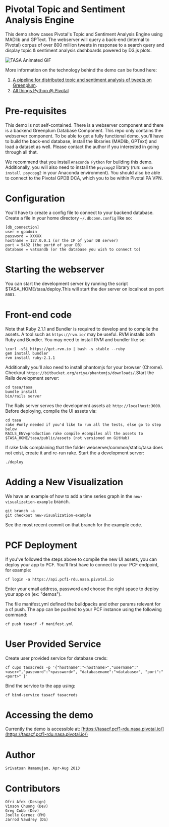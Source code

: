 
Pivotal Topic and Sentiment Analysis Engine
============================================

This demo show cases Pivotal's Topic and Sentiment Analysis Engine using MADlib and GPText. The webserver will query a back-end (internal to Pivotal) corpus of over 800 million tweets in response to a search query and display topic & sentiment analysis dashboards powered by D3.js plots.

![TASA Animated GIF](https://github.com/pivotalsoftware/tasa/raw/gh-pages/images/tasacf_animated_highres.gif)

More information on the technology behind the demo can be found here:

1. [A pipeline for distributed topic and sentiment analysis of tweets on Greenplum](http://www.slideshare.net/SrivatsanRamanujam/a-pipeline-for-distributed-topic-and-sentiment-analysis-of-tweets-on-pivotal-greenplum-database).
2. [All things Python @ Pivotal](https://www.youtube.com/watch?v=dwaUl_V3Nes)


Pre-requisites
===============

This demo is not self-contained. There is a webserver component and there is a backend Greenplum Database Component.
This repo only contains the webserver component. To be able to get a fully functional demo, you'll have to build the back-end database, install the libraries (MADlib, GPText) and load a dataset as well. Please contact the author if you interested in going through all that.

We recommend that you install `Anaconda Python` for building this demo. Additionally, you will also need to install the `psycopg2` library (run: `conda install psycopg2` in your Anaconda environment). You should also be able to connect to the Pivotal GPDB DCA, which you to be within Pivotal PA VPN.

Configuration
==============

You'll have to create a config file to connect to your backend database. Create a file in your home directory `~/.dbconn.config` like so:
            
    [db_connection]
    user = gpadmin
    password = XXXXX
    hostname = 127.0.0.1 (or the IP of your DB server)
    port = 5432 (the port# of your DB)
    database = vatsandb (or the database you wish to connect to)

Starting the webserver
=======================

You can start the development server by running the script $TASA_HOME/tasa/deploy.This will start the dev server on localhost on port `8081`.

Front-end code
===============

Note that Ruby 2.1.1 and Bundler is required to develop and to compile the assets. A tool such as
`https://rvm.io/` may be useful. RVM installs both Ruby and Bundler. You may need to install RVM and bundler like so:

    \curl -sSL https://get.rvm.io | bash -s stable --ruby
    gem install bundler
    rvm install ruby-2.1.1

Additionally you'll also need to install phantomjs for your browser (Chrome). Checkout `https://bitbucket.org/ariya/phantomjs/downloads/`.Start the Rails development server:

    cd tasa/tasa
    bundle install
    bin/rails server

The Rails server serves the development assets at: `http://localhost:3000`. Before deploying, compile the UI assets via:

    cd tasa
    rake #only needed if you'd like to run all the tests, else go to step below
    RAILS_ENV=production rake compile #compiles all the assets to $TASA_HOME/tasa/public/assets (not versioned on GitHub)

If rake fails complaining that the folder webserver/common/static/tasa does not exist, create it and re-run rake.
Start the a development server:

    ./deploy

Adding a New Visualization
==========================

We have an example of how to add a time series graph in the `new-visualization-example` branch.

    git branch -a
    git checkout new-visualization-example

See the most recent commit on that branch for the example code.

PCF Deployment
===============

If you've followed the steps above to compile the new UI assets, you can deploy your app to PCF.
You'll first have to connect to your PCF endpoint, for example:

    cf login -a https://api.pcf1-rdu.nasa.pivotal.io

Enter your email address, password and choose the right space to deploy your app on (ex: "demos").

The file manifest.yml defined the buildpacks and other params relevant for a cf push.
The app can be pushed to your PCF instance using the following command:

    cf push tasacf -f manifest.yml

User Provided Service
======================

Create user provided service for database creds:

    cf cups tasacreds -p '{"hostname":"<hostname>","username":"<user>","password":"<password>", "databasename":"<database>", "port":"<port>" }'

Bind the service to the app using:

    cf bind-service tasacf tasacreds

Accessing the demo
===================

Currently the demo is accessible at: [https://tasacf.pcf1-rdu.nasa.pivotal.io/](https://tasacf.pcf1-rdu.nasa.pivotal.io/)

Author
=======

    Srivatsan Ramanujam, Apr-Aug 2013

Contributors
=============

    Ofri Afek (Design)
    Vinson Chuong (Dev)
    Greg Cobb (Dev) 
    Joelle Gernez (PM)
    Jarrod Vawdrey (DS)
